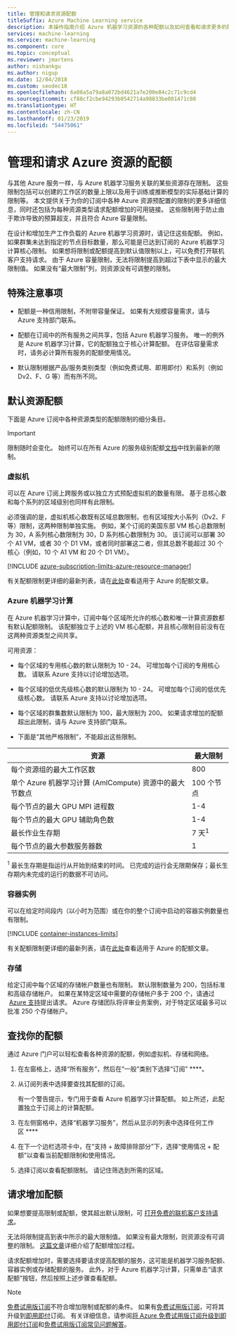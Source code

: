```yaml
---
title: 管理和请求资源配额
titleSuffix: Azure Machine Learning service
description: 本操作指南介绍 Azure 机器学习资源的各种配额以及如何查看和请求更多的配额。
services: machine-learning
ms.service: machine-learning
ms.component: core
ms.topic: conceptual
ms.reviewer: jmartens
author: nishankgu
ms.author: nigup
ms.date: 12/04/2018
ms.custom: seodec18
ms.openlocfilehash: 6a08a5a79a8a072bd4621a7e200e84c2c71c9cd4
ms.sourcegitcommit: cf88cf2cbe94293b0542714a98833be001471c08
ms.translationtype: HT
ms.contentlocale: zh-CN
ms.lasthandoff: 01/23/2019
ms.locfileid: "54475061"
---
```

# <a name="manage-and-request-quotas-for-azure-resources"></a>管理和请求 Azure 资源的配额

与其他 Azure 服务一样，与 Azure 机器学习服务关联的某些资源存在限制。 这些限制包括可以创建的工作区的数量上限以及用于训练或推断模型的实际基础计算的限制等。 本文提供关于为你的订阅中各种 Azure 资源预配置的限制的更多详细信息，同时还包括为每种资源类型请求配额增加的可用链接。 这些限制用于防止由于欺诈导致的预算超支，并且符合 Azure 容量限制。

在设计和增加生产工作负载的 Azure 机器学习资源时，请记住这些配额。 例如，如果群集未达到指定的节点目标数量，那么可能是已达到订阅的 Azure 机器学习计算核心限制。 如果想将限制或配额提高到默认值限制以上，可以免费打开联机客户支持请求。 由于 Azure 容量限制，无法将限制提高到超过下表中显示的最大限制值。 如果没有“最大限制”列，则资源没有可调整的限制。 

## <a name="special-considerations"></a>特殊注意事项

+ 配额是一种信用限制，不附带容量保证。 如果有大规模容量需求，请与 Azure 支持部门联系。

+ 配额在订阅中的所有服务之间共享，包括 Azure 机器学习服务。 唯一的例外是 Azure 机器学习计算，它的配额独立于核心计算配额。 在评估容量需求时，请务必计算所有服务的配额使用情况。

+ 默认限制根据产品/服务类别类型（例如免费试用、即用即付）和系列（例如 Dv2、F、G 等）而有所不同。

## <a name="default-resource-quotas"></a>默认资源配额

下面是 Azure 订阅中各种资源类型的配额限制的细分条目。 

> [!Important]
> 限制随时会变化。 始终可以在所有 Azure 的服务级别配额[文档](https://docs.microsoft.com/azure/azure-subscription-service-limits/)中找到最新的限制。

### <a name="virtual-machines"></a>虚拟机 
可以在 Azure 订阅上跨服务或以独立方式预配虚拟机的数量有限。 基于总核心数和每个系列的区域级别也同样有此限制。

必须强调的是，虚拟机核心数既有区域总数限制，也有区域按大小系列（Dv2、F 等）限制，这两种限制单独实施。 例如，某个订阅的美国东部 VM 核心总数限制为 30，A 系列核心数限制为 30，D 系列核心数限制为 30。 该订阅可以部署 30 个 A1 VM，或者 30 个 D1 VM，或者同时部署这二者，但其总数不能超过 30 个核心（例如，10 个 A1 VM 和 20 个 D1 VM）。

[!INCLUDE [azure-subscription-limits-azure-resource-manager](../../../includes/azure-subscription-limits-azure-resource-manager.md)]

有关配额限制更详细的最新列表，请在[此处](https://docs.microsoft.com/azure/azure-subscription-service-limits)查看适用于 Azure 的配额文章。

### <a name="azure-machine-learning-compute"></a>Azure 机器学习计算
在 Azure 机器学习计算中，订阅中每个区域所允许的核心数和唯一计算资源数都有默认配额限制。 该配额独立于上述的 VM 核心配额，并且核心限制目前没有在这两种资源类型之间共享。

可用资源：
+ 每个区域的专用核心数的默认限制为 10 - 24。  可增加每个订阅的专用核心数。 请联系 Azure 支持以讨论增加选项。

+ 每个区域的低优先级核心数的默认限制为 10 - 24。  可增加每个订阅的低优先级核心数。 请联系 Azure 支持以讨论增加选项。

+ 每个区域的群集数默认限制为 100，最大限制为 200。 如果请求增加的配额超出此限制，请与 Azure 支持部门联系。

+ 下面是“其他严格限制”，不能超出这些限制。

| **资源** | **最大限制** |
| --- | --- |
| 每个资源组的最大工作区数 | 800 |
| 单个 Azure 机器学习计算 (AmlCompute) 资源中的最大节数点 | 100 个节点 |
| 每个节点的最大 GPU MPI 进程数 | 1-4 |
| 每个节点的最大 GPU 辅助角色数 | 1-4 |
| 最长作业生存期 | 7 天<sup>1</sup> |
| 每个节点的最大参数服务器数 | 1 |

<sup>1</sup> 最长生存期是指运行从开始到结束的时间。 已完成的运行会无限期保存；最长生存期内未完成的运行的数据不可访问。

### <a name="container-instances"></a>容器实例

可以在给定时间段内（以小时为范围）或在你的整个订阅中启动的容器实例数量也有限制。

[!INCLUDE [container-instances-limits](../../../includes/container-instances-limits.md)]

有关配额限制更详细的最新列表，请在[此处](https://docs.microsoft.com/azure/azure-subscription-service-limits#container-instances-limits)查看适用于 Azure 的配额文章。

### <a name="storage"></a>存储
给定订阅中每个区域的存储帐户数量也有限制。 默认限制数量为 200，包括标准和高级存储帐户。 如果在某特定区域中需要的存储帐户多于 200 个，请通过  [Azure 支持](https://ms.portal.azure.com/#blade/Microsoft_Azure_Support/HelpAndSupportBlade/newsupportrequest/)提出请求。 Azure 存储团队将评审业务案例，对于特定区域最多可以批准 250 个存储帐户。


## <a name="find-your-quotas"></a>查找你的配额

通过 Azure 门户可以轻松查看各种资源的配额，例如虚拟机、存储和网络。

1. 在左窗格上，选择“所有服务”，然后在“一般”类别下选择“订阅” ****。

1. 从订阅列表中选择要查找其配额的订阅。

   有一个警告提示，专门用于查看 Azure 机器学习计算配额。 如上所述，此配置独立于订阅上的计算配额。 
   
1. 在左侧窗格中，选择“机器学习服务”，然后从显示的列表中选择任何工作区 ****

1. 在下一个边栏选项卡中，在“支持 + 故障排除部分”下，选择“使用情况 + 配额”以查看当前配额限制和使用情况。

1. 选择订阅以查看配额限制。 请记住筛选到所需的区域。


## <a name="request-quota-increases"></a>请求增加配额

如果想要提高限制或配额，使其超出默认限制，可 [打开免费的联机客户支持请求](https://ms.portal.azure.com/#blade/Microsoft_Azure_Support/HelpAndSupportBlade/newsupportrequest/)。

无法将限制提高到表中所示的最大限制值。 如果没有最大限制，则资源没有可调整的限制。 [这篇文章](https://docs.microsoft.com/azure/azure-resource-manager/resource-manager-quota-errors)详细介绍了配额增加过程。

请求配额增加时，需要选择要请求提高配额的服务，这可能是机器学习服务配额、容器实例或存储配额的服务。 此外，对于 Azure 机器学习计算，只需单击“请求配额”按钮，然后按照上述步骤查看配额。

> [!NOTE]
> [免费试用版订阅](https://azure.microsoft.com/offers/ms-azr-0044p)不符合增加限制或配额的条件。 如果有[免费试用版订阅](https://azure.microsoft.com/offers/ms-azr-0044p)，可将其升级到[即用即付](https://azure.microsoft.com/offers/ms-azr-0003p/)订阅。 有关详细信息，请参阅[将 Azure 免费试用版订阅升级到即用即付订阅](../../billing/billing-upgrade-azure-subscription.md)和[免费试用版订阅常见问题解答](https://azure.microsoft.com/free/free-account-faq)。
